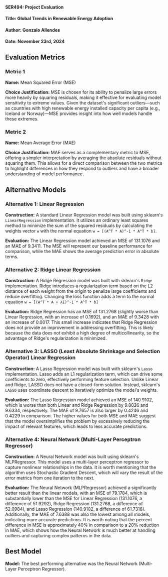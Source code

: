 #### SER494: Project Evaluation
#### Title: Global Trends in Renewable Energy Adoption
#### Author: Gonzalo Allendes
#### Date: November 23rd, 2024

## Evaluation Metrics
### Metric 1
**Name:** Mean Squared Error (MSE)

**Choice Justification:** MSE is chosen for its ability to penalize large errors more heavily by squaring residuals,
making it effective for evaluating model sensitivity to extreme values. Given the dataset's significant outliers—such 
as countries with high renewable energy installed capacity per capita (e.g., Iceland or Norway)—MSE provides insight
into how well models handle these extremes.

### Metric 2
**Name:** Mean Average Error (MAE)

**Choice Justification:** MAE serves as a complementary metric to MSE, offering a simpler interpretation by averaging
the absolute residuals without squaring them. This allows for a direct comparison between the two metrics to highlight
differences in how they respond to outliers and have a broader understanding of model performance.

## Alternative Models
### Alternative 1: Linear Regression
**Construction:** A standard Linear Regression model was built using sklearn's ```LinearRegression```
implementation. It utilizes an ordinary least squares method to minimize the sum of the squared
residuals by calculating the weights vector ```w``` with the normal equation ```w = [(A^T * A)^-1 * A^T * b]```.

**Evaluation:** The Linear Regression model achieved an MSE of 131.1076 and an MAE of 9.3411.
The MSE will represent our baseline performance for comparison, while the MAE shows the average 
prediction error in absolute terms.

### Alternative 2: Ridge Linear Regression
**Construction:** A Ridge Regression model was built with sklearn's ```Ridge```  implementation. 
Ridge introduces a regularization term based on the L2 distance of each weight from the origin to
penalize large coefficients and reduce overfitting. Changing the loss function adds a term to
the normal equation ```w = [(A^T * A + λI)^-1 * A^T * b]```

**Evaluation:** Ridge Regression has an MSE of 131.2768 (slightly worse than Linear Regression, 
with an increase of 0.1692), and an MAE of 9.3428 with an increase of 0.0017. This small increase 
indicates that Ridge Regression does not provide an improvement in addressing overfitting. This is 
likely because the data does not exhibit a high degree of multicollinearity, so the advantage of 
Ridge's regularization is minimized.

### Alternative 3: LASSO (Least Absolute Shrinkage and Selection Operator) Linear Regression
**Construction:** A Lasso Regression model was built with sklearn's ```Lasso``` implementation.
Lasso adds an L1 regularization term, which can drive some coefficients to zero, effectively 
performing feature selection. Unlike Linear and Ridge, LASSO does not have a closed-form
solution. Instead, sklearn's ```LASSO``` uses coordinate descent to iteratively
optimize the model's weights.

**Evaluation:** The Lasso Regression model achieved an MSE of 140.9102, which is worse than both Linear and 
Ridge Regression by 9.8026 and 9.6334, respectively. The MAE of 9.7657 is also larger by
0.4246 and 0.4229 in comparison. The higher values for both MSE and MAE suggest that the model 
oversimplifies the problem by excessively reducing the impact of relevant features, which
leads to less accurate predictions. 

### Alternative 4: Neural Network (Multi-Layer Perceptron Regressor)
**Construction:** A Neural Network model was built using sklearn's MLPRegressor. This model
uses a multi-layer perceptron regressor to capture nonlinear relationships in the data. It is
worth mentioning that the algorithm uses Stochastic Gradient Descent, which will vary the
result of the error metrics from one iteration to the next.

**Evaluation:** The Neural Network (MLPRegressor) achieved a significantly better result 
than the linear models, with an MSE of 79.1784, which is substantially lower than the MSE 
for Linear Regression (131.1076, a difference of 51.9292), Ridge Regression (131.2768, a 
difference of 52.0984), and Lasso Regression (140.9102, a difference of 61.7318).
Additionally, the MAE of 7.6388 was also the lowest among all models, indicating more 
accurate predictions. It is worth noting that the percent difference in MSE is approximately
40% in comparison to a 20% reduction in MAE, which shows how the Neural Network is much 
better at handling outliers and capturing complex patterns in the data. 

## Best Model

**Model:** The best performing alternative was the Neural Network (Multi-Layer Perceptron 
Regressor).